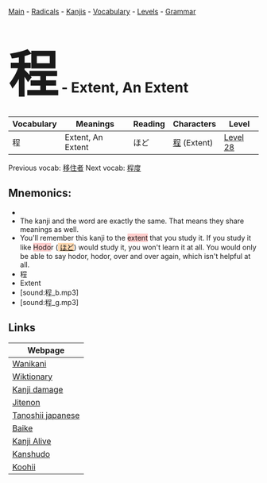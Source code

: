 <style> bigfont {font-size: 100px}</style>
[Main](../README.md) -
[Radicals](../radicals.md) -
[Kanjis](../kanjis.md) -
[Vocabulary](../vocabulary.md) -
[Levels](../levels.md) -
[Grammar](../grammar.md)
# <bigfont> 程</bigfont> - Extent, An Extent 

| Vocabulary | Meanings | Reading | Characters | Level |
| --- | --- | --- | --- | --- |
| 程 | Extent, An Extent | ほど |  [程](../kanjis/程.md) (Extent) | [Level 28](../levels/wk_level28.md) |

Previous vocab: [移住者](移住者.md) Next vocab: [程度](程度.md) 

## Mnemonics:

* 
* The kanji and the word are exactly the same. That means they share meanings as well.
* You'll remember this kanji to the <span style="background-color:#ffcccb"> extent</span> that you study it. If you study it like <span style="background-color:#ffcccb"> Hodo</span>r (<span style="background-color:#fed8b1"> [ほど](https://jisho.org/search/ほど)</span>) would study it, you won't learn it at all. You would only be able to say hodor, hodor, over and over again, which isn't helpful at all.
* 程
* Extent
* [sound:程_b.mp3]
* [sound:程_g.mp3]


## Links 

| Webpage |
| --- |
| [Wanikani          ](https://www.wanikani.com/kanji/程) |
| [Wiktionary        ](https://en.wiktionary.org/wiki/程) |
| [Kanji damage      ](http://www.kanjidamage.com/kanji/search?utf8=✓&q=程) |
| [Jitenon           ](https://jitenon.com/kanji/程) |
| [Tanoshii japanese ](https://www.tanoshiijapanese.com/dictionary/kanji.cfm?k=程) |
| [Baike             ](https://baike.baidu.com/item/程) |
| [Kanji Alive       ](https://app.kanjialive.com/程) |
| [Kanshudo          ](https://www.kanshudo.com/searchmn?q=程) |
| [Koohii            ](https://kanji.koohii.com/study/kanji/程) |
